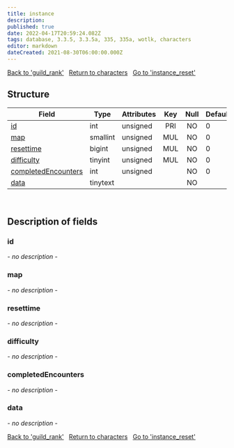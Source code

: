 ```yaml
---
title: instance
description: 
published: true
date: 2022-04-17T20:59:24.082Z
tags: database, 3.3.5, 3.3.5a, 335, 335a, wotlk, characters
editor: markdown
dateCreated: 2021-08-30T06:00:00.000Z
---
```


<a href="https://trinitycore.info/en/database/335/characters/guild_rank" class="mt-5 v-btn v-btn--depressed v-btn--flat v-btn--outlined theme--light v-size--default darkblue--text text--lighten-3"><span class="v-btn__content"><i aria-hidden="true" class="v-icon notranslate v-icon--left mdi mdi-arrow-left theme--light"></i><span>Back to 'guild_rank'</span></span></a>&nbsp;&nbsp;&nbsp;<a href="https://trinitycore.info/en/database/335/characters/home" class="mt-5 v-btn v-btn--depressed v-btn--flat v-btn--outlined theme--light v-size--default darkblue--text text--lighten-3"><span class="v-btn__content"><i aria-hidden="true" class="v-icon notranslate v-icon--left mdi mdi-home-outline theme--light"></i><span>Return to characters</span></span></a>&nbsp;&nbsp;&nbsp;<a href="https://trinitycore.info/en/database/335/characters/instance_reset" class="mt-5 v-btn v-btn--depressed v-btn--flat v-btn--outlined theme--light v-size--default darkblue--text text--lighten-3"><span class="v-btn__content"><span>Go to 'instance_reset'</span><i aria-hidden="true" class="v-icon notranslate v-icon--right mdi mdi-arrow-right theme--light"></i></span></a>

## Structure

| Field | Type | Attributes | Key | Null | Default | Extra | Comment |
| --- | --- | --- | :---: | :---: | --- | --- | --- |
| [id](#id) | int | unsigned | PRI | NO | 0 |  |  |
| [map](#map) | smallint | unsigned | MUL | NO | 0 |  |  |
| [resettime](#resettime) | bigint | unsigned | MUL | NO | 0 |  |  |
| [difficulty](#difficulty) | tinyint | unsigned | MUL | NO | 0 |  |  |
| [completedEncounters](#completedencounters) | int | unsigned |  | NO | 0 |  |  |
| [data](#data) | tinytext |  |  | NO |  |  |  |
&nbsp;
## Description of fields

### id
*- no description -*
&nbsp;

### map
*- no description -*
&nbsp;

### resettime
*- no description -*
&nbsp;

### difficulty
*- no description -*
&nbsp;

### completedEncounters
*- no description -*
&nbsp;

### data
*- no description -*
&nbsp;

<a href="https://trinitycore.info/en/database/335/characters/guild_rank" class="mt-5 v-btn v-btn--depressed v-btn--flat v-btn--outlined theme--light v-size--default darkblue--text text--lighten-3"><span class="v-btn__content"><i aria-hidden="true" class="v-icon notranslate v-icon--left mdi mdi-arrow-left theme--light"></i><span>Back to 'guild_rank'</span></span></a>&nbsp;&nbsp;&nbsp;<a href="https://trinitycore.info/en/database/335/characters/home" class="mt-5 v-btn v-btn--depressed v-btn--flat v-btn--outlined theme--light v-size--default darkblue--text text--lighten-3"><span class="v-btn__content"><i aria-hidden="true" class="v-icon notranslate v-icon--left mdi mdi-home-outline theme--light"></i><span>Return to characters</span></span></a>&nbsp;&nbsp;&nbsp;<a href="https://trinitycore.info/en/database/335/characters/instance_reset" class="mt-5 v-btn v-btn--depressed v-btn--flat v-btn--outlined theme--light v-size--default darkblue--text text--lighten-3"><span class="v-btn__content"><span>Go to 'instance_reset'</span><i aria-hidden="true" class="v-icon notranslate v-icon--right mdi mdi-arrow-right theme--light"></i></span></a>
